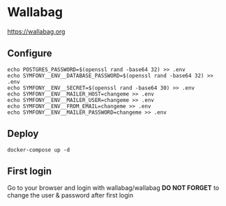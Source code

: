 # Wallabag

https://wallabag.org

## Configure
```
echo POSTGRES_PASSWORD=$(openssl rand -base64 32) >> .env
echo SYMFONY__ENV__DATABASE_PASSWORD=$(openssl rand -base64 32) >> .env
echo SYMFONY__ENV__SECRET=$(openssl rand -base64 30) >> .env
echo SYMFONY__ENV__MAILER_HOST=changeme >> .env
echo SYMFONY__ENV__MAILER_USER=changeme >> .env
echo SYMFONY__ENV__FROM_EMAIL=changeme >> .env
echo SYMFONY__ENV__MAILER_PASSWORD=changeme >> .env
```
## Deploy
```
docker-compose up -d
```

## First login

Go to your browser and login with wallabag/wallabag
**DO NOT FORGET** to change the user & password after first login


